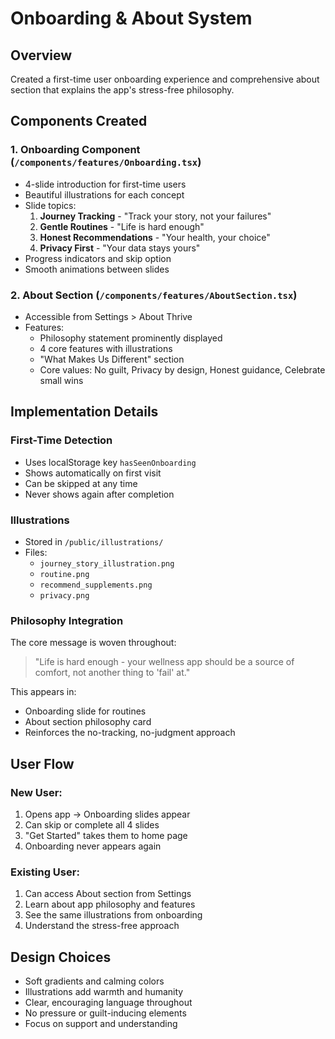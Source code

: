 # Onboarding & About System

## Overview
Created a first-time user onboarding experience and comprehensive about section that explains the app's stress-free philosophy.

## Components Created

### 1. Onboarding Component (`/components/features/Onboarding.tsx`)
- 4-slide introduction for first-time users
- Beautiful illustrations for each concept
- Slide topics:
  1. **Journey Tracking** - "Track your story, not your failures"
  2. **Gentle Routines** - "Life is hard enough" 
  3. **Honest Recommendations** - "Your health, your choice"
  4. **Privacy First** - "Your data stays yours"
- Progress indicators and skip option
- Smooth animations between slides

### 2. About Section (`/components/features/AboutSection.tsx`)
- Accessible from Settings > About Thrive
- Features:
  - Philosophy statement prominently displayed
  - 4 core features with illustrations
  - "What Makes Us Different" section
  - Core values: No guilt, Privacy by design, Honest guidance, Celebrate small wins

## Implementation Details

### First-Time Detection
- Uses localStorage key `hasSeenOnboarding`
- Shows automatically on first visit
- Can be skipped at any time
- Never shows again after completion

### Illustrations
- Stored in `/public/illustrations/`
- Files:
  - `journey_story_illustration.png`
  - `routine.png`
  - `recommend_supplements.png`
  - `privacy.png`

### Philosophy Integration
The core message is woven throughout:
> "Life is hard enough - your wellness app should be a source of comfort, not another thing to 'fail' at."

This appears in:
- Onboarding slide for routines
- About section philosophy card
- Reinforces the no-tracking, no-judgment approach

## User Flow

### New User:
1. Opens app → Onboarding slides appear
2. Can skip or complete all 4 slides
3. "Get Started" takes them to home page
4. Onboarding never appears again

### Existing User:
1. Can access About section from Settings
2. Learn about app philosophy and features
3. See the same illustrations from onboarding
4. Understand the stress-free approach

## Design Choices
- Soft gradients and calming colors
- Illustrations add warmth and humanity
- Clear, encouraging language throughout
- No pressure or guilt-inducing elements
- Focus on support and understanding
